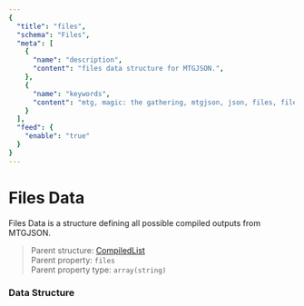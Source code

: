 ```yaml
---
{
  "title": "files",
  "schema": "Files",
  "meta": [
    {
      "name": "description",
      "content": "files data structure for MTGJSON.",
    },
    {
      "name": "keywords",
      "content": "mtg, magic: the gathering, mtgjson, json, files, files data",
    }
  ],
  "feed": {
    "enable": "true"
  }
}
---
```


# Files Data

Files Data is a structure defining all possible compiled outputs from MTGJSON.

> Parent structure: [CompiledList](../../structures/card)  
> Parent property: `files`  
> Parent property type: `array(string)`  

### Data Structure

<Documentation/>
